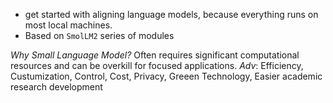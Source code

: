 * get started with aligning language models, because everything runs on most local machines.
* Based on `SmolLM2` series of modules

*Why Small Language Model?*
Often requires significant computational resources and can be overkill for focused applications.
*Adv*:
Efficiency, Custumization, Control, Cost, Privacy, Greeen Technology, Easier academic research development 

